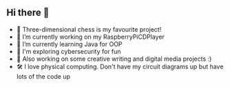 ## Hi there 👋
- 🚩 Three-dimensional chess is my favourite project!
- 🔭 I’m currently working on my RaspberryPiCDPlayer
- 🌱 I’m currently learning Java for OOP
- 🔐 I'm exploring cybersecurity for fun
- 📝 Also working on some creative writing and digital media projects :)
- 🛠️ I love physical computing. Don't have my circuit diagrams up but have lots of the code up
